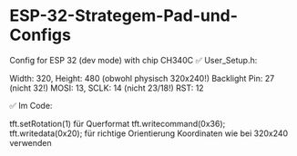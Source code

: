 # ESP-32-Strategem-Pad-und-Configs
Config for ESP 32 (dev mode) with chip CH340C
✅ User_Setup.h:

Width: 320, Height: 480 (obwohl physisch 320x240!)
Backlight Pin: 27 (nicht 32!)
MOSI: 13, SCLK: 14 (nicht 23/18!)
RST: 12

✅ Im Code:

tft.setRotation(1) für Querformat
tft.writecommand(0x36); tft.writedata(0x20); für richtige Orientierung
Koordinaten wie bei 320x240 verwenden
